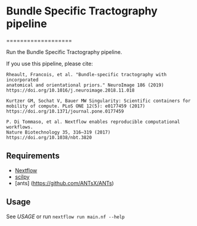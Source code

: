 # Bundle Specific Tractography pipeline
===================

Run the Bundle Specific Tractography pipeline.

If you use this pipeline, please cite:

```
Rheault, Francois, et al. "Bundle-specific tractography with incorporated
anatomical and orientational priors." NeuroImage 186 (2019)
https://doi.org/10.1016/j.neuroimage.2018.11.018

Kurtzer GM, Sochat V, Bauer MW Singularity: Scientific containers for
mobility of compute. PLoS ONE 12(5): e0177459 (2017)
https://doi.org/10.1371/journal.pone.0177459

P. Di Tommaso, et al. Nextflow enables reproducible computational workflows.
Nature Biotechnology 35, 316–319 (2017) https://doi.org/10.1038/nbt.3820
```

Requirements
------------

- [Nextflow](https://www.nextflow.io)
- [scilpy](https://github.com/scilus/scilpy)
- [ants] (https://github.com/ANTsX/ANTs)

Usage
-----

See *USAGE* or run `nextflow run main.nf --help`